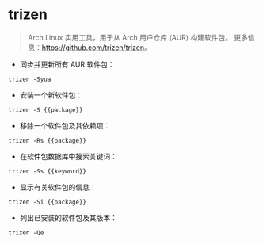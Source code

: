 # trizen

> Arch Linux 实用工具，用于从 Arch 用户仓库 (AUR) 构建软件包。
> 更多信息：<https://github.com/trizen/trizen>。

- 同步并更新所有 AUR 软件包：

`trizen -Syua`

- 安装一个新软件包：

`trizen -S {{package}}`

- 移除一个软件包及其依赖项：

`trizen -Rs {{package}}`

- 在软件包数据库中搜索关键词：

`trizen -Ss {{keyword}}`

- 显示有关软件包的信息：

`trizen -Si {{package}}`

- 列出已安装的软件包及其版本：

`trizen -Qe`